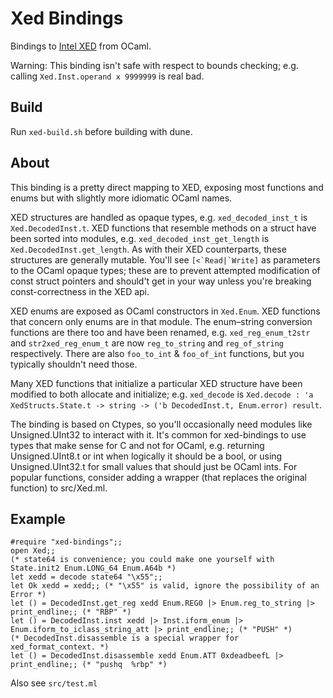 # Xed Bindings

Bindings to [Intel XED](https://github.com/intelxed/xed) from OCaml.

Warning: This binding isn't safe with respect to bounds checking; e.g. calling `Xed.Inst.operand x 9999999` is real bad.

## Build

Run `xed-build.sh` before building with dune.

## About

This binding is a pretty direct mapping to XED, exposing most functions and enums but with slightly more idiomatic OCaml names.

XED structures are handled as opaque types, e.g. `xed_decoded_inst_t` is `Xed.DecodedInst.t`. XED functions that resemble methods on a struct have been sorted into modules, e.g. `xed_decoded_inst_get_length` is `Xed.DecodedInst.get_length`. As with their XED counterparts, these structures are generally mutable. You'll see `` [<`Read|`Write] `` as parameters to the OCaml opaque types; these are to prevent attempted modification of const struct pointers and should't get in your way unless you're breaking const-correctness in the XED api.

XED enums are exposed as OCaml constructors in `Xed.Enum`. XED functions that concern only enums are in that module. The enum–string conversion functions are there too and have been renamed, e.g. `xed_reg_enum_t2str` and `str2xed_reg_enum_t` are now `reg_to_string` and `reg_of_string` respectively. There are also `foo_to_int` & `foo_of_int` functions, but you typically shouldn't need those.

Many XED functions that initialize a particular XED structure have been modified to both allocate and initialize; e.g. `xed_decode` is `Xed.decode : 'a XedStructs.State.t -> string -> ('b DecodedInst.t, Enum.error) result`.

The binding is based on Ctypes, so you'll occasionally need modules like Unsigned.UInt32 to interact with it. It's common for xed-bindings to use types that make sense for C and not for OCaml, e.g. returning Unsigned.UInt8.t or int when logically it should be a bool, or using Unsigned.UInt32.t for small values that should just be OCaml ints. For popular functions, consider adding a wrapper (that replaces the original function) to src/Xed.ml.

## Example

```
#require "xed-bindings";;
open Xed;;
(* state64 is convenience; you could make one yourself with State.init2 Enum.LONG_64 Enum.A64b *)
let xedd = decode state64 "\x55";;
let Ok xedd = xedd;; (* "\x55" is valid, ignore the possibility of an Error *)
let () = DecodedInst.get_reg xedd Enum.REG0 |> Enum.reg_to_string |> print_endline;; (* "RBP" *)
let () = DecodedInst.inst xedd |> Inst.iform_enum |> Enum.iform_to_iclass_string_att |> print_endline;; (* "PUSH" *)
(* DecodedInst.disassemble is a special wrapper for xed_format_context. *)
let () = DecodedInst.disassemble xedd Enum.ATT 0xdeadbeefL |> print_endline;; (* "pushq  %rbp" *)
```

Also see `src/test.ml`
